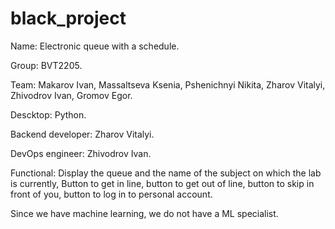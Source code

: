 # black_project

Name: Electronic queue with a schedule.

Group: BVT2205.

Team: Makarov Ivan, Massaltseva Ksenia, Pshenichnyi Nikita, Zharov Vitalyi, Zhivodrov Ivan, Gromov Egor.

Descktop: Python.

Backend developer: Zharov Vitalyi.

DevOps engineer: Zhivodrov Ivan.

Functional: Display the queue and the name of the subject on which the lab is currently, Button to get in line, button to get out of line, button to skip in front of you, button to log in to personal account.

Since we have machine learning, we do not have a ML specialist.


